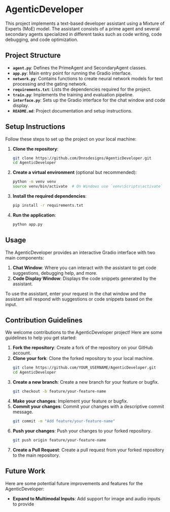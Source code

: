 # AgenticDeveloper

This project implements a text-based developer assistant using a Mixture of Experts (MoE) model. The assistant consists of a prime agent and several secondary agents specialized in different tasks such as code writing, code debugging, and code optimization.

## Project Structure

- **`agent.py`**: Defines the PrimeAgent and SecondaryAgent classes.
- **`app.py`**: Main entry point for running the Gradio interface.
- **`network.py`**: Contains functions to create neural network models for text processing and the gating network.
- **`requirements.txt`**: Lists the dependencies required for the project.
- **`train.py`**: Implements the training and evaluation pipeline.
- **`interface.py`**: Sets up the Gradio interface for the chat window and code display.
- **`README.md`**: Project documentation and setup instructions.

## Setup Instructions

Follow these steps to set up the project on your local machine:

1. **Clone the repository**:
    ```sh
    git clone https://github.com/Dnnsdesigns/AgenticDeveloper.git
    cd AgenticDeveloper
    ```

2. **Create a virtual environment** (optional but recommended):
    ```sh
    python -m venv venv
    source venv/bin/activate  # On Windows use `venv\Scripts\activate`
    ```

3. **Install the required dependencies**:
    ```sh
    pip install -r requirements.txt
    ```

4. **Run the application**:
    ```sh
    python app.py
    ```

## Usage

The AgenticDeveloper provides an interactive Gradio interface with two main components:
1. **Chat Window**: Where you can interact with the assistant to get code suggestions, debugging help, and more.
2. **Code Display Window**: Displays the code snippets generated by the assistant.

To use the assistant, enter your request in the chat window and the assistant will respond with suggestions or code snippets based on the input.

## Contribution Guidelines

We welcome contributions to the AgenticDeveloper project! Here are some guidelines to help you get started:

1. **Fork the repository**: Create a fork of the repository on your GitHub account.
2. **Clone your fork**: Clone the forked repository to your local machine.
    ```sh
    git clone https://github.com/YOUR_USERNAME/AgenticDeveloper.git
    cd AgenticDeveloper
    ```
3. **Create a new branch**: Create a new branch for your feature or bugfix.
    ```sh
    git checkout -b feature/your-feature-name
    ```
4. **Make your changes**: Implement your feature or bugfix.
5. **Commit your changes**: Commit your changes with a descriptive commit message.
    ```sh
    git commit -m "Add feature/your-feature-name"
    ```
6. **Push your changes**: Push your changes to your forked repository.
    ```sh
    git push origin feature/your-feature-name
    ```
7. **Create a Pull Request**: Create a pull request from your forked repository to the main repository.

## Future Work

Here are some potential future improvements and features for the AgenticDeveloper:

- **Expand to Multimodal Inputs**: Add support for image and audio inputs to provide
